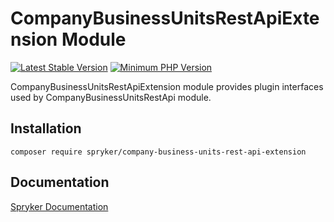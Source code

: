 # CompanyBusinessUnitsRestApiExtension Module
[![Latest Stable Version](https://poser.pugx.org/spryker/company-business-units-rest-api-extension/v/stable.svg)](https://packagist.org/packages/spryker/company-business-units-rest-api-extension)
[![Minimum PHP Version](https://img.shields.io/badge/php-%3E%3D%207.4-8892BF.svg)](https://php.net/)

CompanyBusinessUnitsRestApiExtension module provides plugin interfaces used by CompanyBusinessUnitsRestApi module.

## Installation

```
composer require spryker/company-business-units-rest-api-extension
```

## Documentation

[Spryker Documentation](https://academy.spryker.com/developing_with_spryker/module_guide/modules.html)
